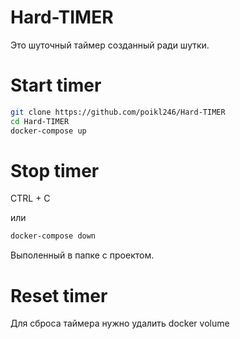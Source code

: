 # Hard-TIMER
Это шуточный таймер созданный ради шутки. 


# Start timer
```bash
git clone https://github.com/poikl246/Hard-TIMER
cd Hard-TIMER
docker-compose up 
```

# Stop timer

CTRL + C 

или 

```bash
docker-compose down
```
Выполенный в папке с проектом. 



# Reset timer 
Для сброса таймера нужно удалить docker volume 